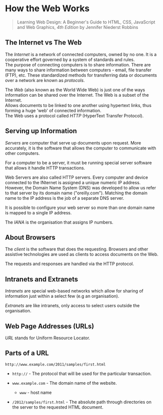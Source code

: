 # How the Web Works
> Learning Web Design: A Beginner's Guide to HTML, CSS, JavaScript and Web Graphics, *4th Edition* by Jennifer Niederst Robbins

## The Internet vs The Web
The *Internet* is a network of connected computers, owned by no one. It is a cooperative effort governed by a system of standards and rules.  
The purpose of connecting computers is to share information. There are many ways to share information between computers - email, file transfer (FTP), etc.
These standardized methods for transferring data or documents over a network are known as *protocols*.

The *Web* (also known as the World Wide Web) is just one of the ways information can be shared over the Internet. The Web is a subset of the Internet.  
Allows documents to be linked to one another using hypertext links, thus forming a huge 'web' of connected information.  
The Web uses a protocol called *HTTP* (HyperText Transfer Protocol). 

## Serving up Information

*Servers* are computer that serve up documents upon request. More accurately, it is the software that allows the computer to communicate with other computers.

For a computer to be a server, it must be running special server software that allows it handle HTTP transactions.

Web Servers are also called HTTP servers. Every computer and device connected to the INternet is assigned a unique numeric IP address. However, the Domain Name System (DNS) was developed to allow us refer to that server by its domain name ("oreilly.com"). Matching the domain name to the IP address is the job of a separate DNS server.

It is possible to configure your web server so more than one domain name is mapped to a single IP address.

The *IANA* is the organisation that assigns IP numbers.

## About Browsers
The *client* is the software that does the requesting. Browsers and other assistive technologies are used as clients to access documents on the Web.

The requests and responses are handled via the HTTP protocol. 

## Intranets and Extranets
*Intranets* are special web-based networks which allow for sharing of information just within a select few (e.g an organisation).

*Extranets* are like intranets, only access to select users outside the organisation.

## Web Page Addresses (URLs)
*URL* stands for Uniform Resource Locator. 

## Parts of a URL

`http://www.example.com/2011/samples/first.html`

* `http://` - The protocol that will be used for the particular transaction.

* `www.example.com` - The domain name of the website.
  * `www` - host name

* `/2012/samples/first.html` - The absolute path through directories on the server to the requested HTML document.
